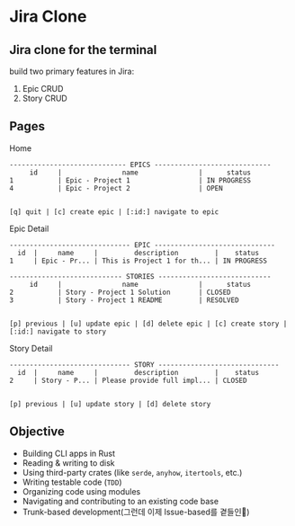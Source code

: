 # Jira Clone

## Jira clone for the terminal

build two primary features in Jira:

1. Epic CRUD
2. Story CRUD

## Pages

Home

```
----------------------------- EPICS -----------------------------
     id     |               name               |      status
1           | Epic - Project 1                 | IN PROGRESS
4           | Epic - Project 2                 | OPEN


[q] quit | [c] create epic | [:id:] navigate to epic
```

Epic Detail

```
------------------------------ EPIC ------------------------------
  id  |     name     |         description         |    status
1     | Epic - Pr... | This is Project 1 for th... | IN PROGRESS

---------------------------- STORIES ----------------------------
     id     |               name               |      status
2           | Story - Project 1 Solution       | CLOSED
3           | Story - Project 1 README         | RESOLVED


[p] previous | [u] update epic | [d] delete epic | [c] create story | [:id:] navigate to story
```

Story Detail

```
------------------------------ STORY ------------------------------
  id  |     name     |         description         |    status
2     | Story - P... | Please provide full impl... | CLOSED


[p] previous | [u] update story | [d] delete story
```

## Objective

- Building CLI apps in Rust
- Reading & writing to disk
- Using third-party crates (like `serde`, `anyhow`, `itertools`, etc.)
- Writing testable code (`TDD`)
- Organizing code using modules
- Navigating and contributing to an existing code base
- Trunk-based development(그런데 이제 Issue-based를 곁들인🧐)
